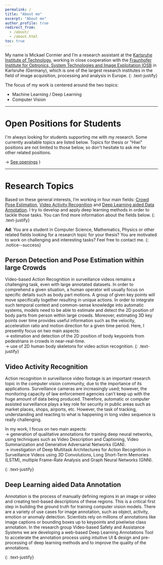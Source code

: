 ```yaml
---
permalink: /
title: "About me"
excerpt: "About me"
author_profile: true
redirect_from: 
  - /about/
  - /about.html
toc: true
---
```


My name is Mickael Cormier and I’m a research assistant at the [Karlsruhe Institute of Technology](http://www.kit.edu/english/index.php), working in close cooperation with the [Fraunhofer Institute for Optronics, System Technologies and Image Exploitation IOSB](https://www.iosb.fraunhofer.de/servlet/is/12481/) in Karlsruhe (Germany), which is one of the largest research institutes in the field of image acquisition, processing and analysis in Europe.
{: .text-justify}

The focus of my work is centered around the two topics: 
* Machine Learning / Deep Learning
* Computer Vision 

---

Open Positions for Students 
======
I'm always looking for students supporting me with my research. Some currently available topics are listed below. Topics for thesis or "Hiwi" positions are not limited to those below, so don't hesitate to ask me for other related positions.<br>

→ [See openings](https://jobs.fraunhofer.de/search/?createNewAlert=false&q=cormier&locationsearch=&optionsFacetsDD_customfield1=&optionsFacetsDD_customfield2=&optionsFacetsDD_customfield3=&optionsFacetsDD_customfield5=&optionsFacetsDD_customfield4=IOSB+-+Optronik%2C+Systemtechnik+und+Bildauswertung)
)<br>

---

Research Topics
======
Based on these general interests, I’m working in four main fields:  [Crowd Pose Estimation](#crowdhpe), [Video Activity Recognition](#var) and [Deep Learning aided Data Annotation](#antonn). I try to develop and apply deep learning methods in order to tackle those tasks. You can find more information about the fields below. 
{: .text-justify}

**Ad**: You are a student in Computer Science, Mathematics, Physics or other related fields looking for a research topic for your thesis? You are motivated to work on challenging and interesting tasks? Feel free to contact me.
{: .notice--success}

<a name="crowdhpe"></a> Person Detection and Pose Estimation within large Crowds
------
Video-based Action Recognition in surveillance videos remains a challenging task, even with large annotated datasets. In order to comprehend a given situation, a human operator will usually focus on specific details such as body part motions. A group of given key points will move specifically together resulting in unique actions. In order to integrate such temporal context and common-sense knowledge into automatic systems, models need to be able to estimate and detect the 2D position of body parts from person within large crowds. Moreover, estimating 3D key points over time provides useful information such as the velocity, acceleration ratio and motion direction for a given time period. Here, I presently focus on two main aspects: <br />
→ estimation and detection of the 2D position of body keypoints from pedestrians in crowds in near-real-time.  <br />
→ use of 2D human body skeletons for video action recognition.
{: .text-justify}


<a name="var"></a>Video Activity Recognition
------

Action recognition in surveillance video footage is an important research topic in the computer vision community, due to the importance of its applications. Surveillance cameras are increasingly used; however, the monitoring capacity of law enforcement agencies can’t keep up with the huge amount of data being produced. Therefore, automatic or computer assisted surveillance plays a key role for security in public areas such as market places, shops, airports, etc. However, the task of tracking, understanding and reacting to what is happening in long video sequence is really challenging.

In my work, I focus on two main aspects: <br />
→ generation of qualitative annotations for training deep neural networks, using techniques such as Video Description and Captioning, Video Summarization and Generative Adversarial Networks (GAN). <br />
→ investigation of Deep Multitask Architectures for Action Recognition in Surveillance Videos using 3D Convolutions, Long Short-Term Memories (LSTM), multiple Frame-Rate Analysis and Graph Neural Networks (GNN).

<!-- <a name="jetson"></a> Deep Learning Deployment on Jetson Embedded GPUs
------
The analysis of the behavior of individuals in crowds or groups of people in public places has gained enormously in importance, for example through distance bids. Pedestrian detection plays here a key role and deep learning can be used to construct accurate state-of-the-art detectors. However crowd analysis with elevated camera placement and large field of view remain highly challenging.
In addition, deploying such models on embedded platforms with low energy budget often fails to fulfill real-time inference requirements, especially for high-resolution input images.
To address these challenges I focus on the design and deployment of Deep Neural Networks for resource-constrained smart cameras on-device processing. 

-->

{: .text-justify}

<a name="antonn"></a> Deep Learning aided Data Annotation
------
Annotation is the process of manually defining regions in an image or video and creating text-based descriptions of these regions. This is a critical first step in building the ground truth for training computer vision models. There are a variety of use cases for image annotation, such as object, activity, emotion or anomaly detection. Scientists rely on millions of annotations like image captions or bounding boxes up to keypoints and pixelwise class annotation. In the research group Video-based Safety and Assistance Systems we are developing a web-based Deep Learning Annotations Tool to accelerate the annotation process using intuitive UI & design and pre-processing of deep learning methods and to improve the quality of the annotations. 


{: .text-justify}

<!-- <a name="cl"></a> Continual Learning
------
Even the best system for action recognition in surveillance video footage is expected to eventually deliver false alarm or to fail to detect a dangerous situation. To improve such a system’s accuracy over time, it is important to collect and integrate user feedback without disturbing the main use of the system. Not only for system failures but also for successes.
Therefore, policies need to be defined to automatically retrain and / or fine tune the existing model with newly collected data. To this end, objective criteria need to be defined to constantly evaluate the system’s performance and its robustness to diverse bias factors, which could appear over time with the addition of new data.
{: .text-justify}

<a name="er"></a> Emotion Recognition
------

While faces and body expressions alone are insufficient to perform a reverse inference of single image to emotion, we undoubtedly use these visual cues daily to navigate our social world.
To what extent (and how) can we design models to accurately interpret an emotion or intention from face expression recognition? And to what degree are these visual cues influenced by body pose and context? Which context, personal and cultural believes must be accounted for to avoid unethical bias?

{: .text-justify} -->

